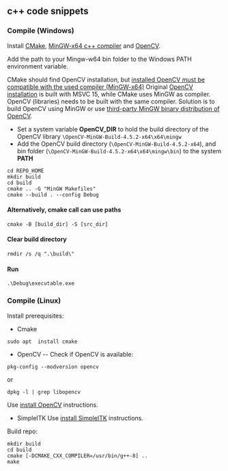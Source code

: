 ## c++ code snippets

### Compile (Windows)
Install [CMake](https://cmake.org/install), [MinGW-x64 c++ compiler](https://code.visualstudio.com/docs/languages/cpp#_example-install-mingwx64) and [OpenCV](https://github.com/huihut/OpenCV-MinGW-Build).

Add the path to your Mingw-w64 bin folder to the Windows PATH environment variable.

CMake should find OpenCV installation, but [installed OpenCV must be compatible with the used compiler (MinGW-x64)](https://stackoverflow.com/questions/70942644/how-to-fix-warning-found-opencv-windows-pack-but-it-has-no-binaries-compatible)
Original [OpenCV installation](https://opencv.org/releases/) is built with MSVC 15, while CMake uses MinGW as compiler. OpenCV (libraries) needs to be built with the same compiler.
Solution is to build OpenCV using MinGW or use [third-party MinGW binary distribution of OpenCV](https://github.com/huihut/OpenCV-MinGW-Build).

- Set a system variable **OpenCV_DIR** to hold the build directory of the OpenCV library ```\OpenCV-MinGW-Build-4.5.2-x64\x64\mingw```
- Add the OpenCV build directory (```\OpenCV-MinGW-Build-4.5.2-x64```), and bin folder (```\OpenCV-MinGW-Build-4.5.2-x64\x64\mingw\bin```)  to the system **PATH**
```
cd REPO_HOME
mkdir build
cd build
cmake .. -G "MinGW Makefiles"
cmake --build . --config Debug
```
#### Alternatively, cmake call can use paths
```
cmake -B [build_dir] -S [src_dir]
```

#### Clear build directory
```
rmdir /s /q ".\build\"
```

#### Run 
```
.\Debug\executable.exe
```

### Compile (Linux)
Install prerequisites: 
- Cmake 
```
sudo apt  install cmake
```
- OpenCV
-- Check if OpenCV is available:
```
pkg-config --modversion opencv
```
or
```
dpkg -l | grep libopencv
```
Use [install OpenCV](InstallOpenCv.md) instructions.
- SimpleITK
Use [install SimpleITK](InstallSimpleITK.md) instructions.

Build repo:
```
mkdir build
cd build
cmake [-DCMAKE_CXX_COMPILER=/usr/bin/g++-8] ..
make
```

